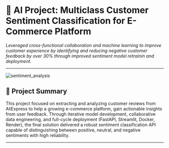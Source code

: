 # 🧠 AI Project: Multiclass Customer Sentiment Classification for E-Commerce Platform 

*Leveraged cross-functional collaboration and machine learning to improve customer experience by identifying and reducing negative customer feedback by over 30% through improved sentiment model retrainin and deployment.*

-----
![sentiment_analysis](https://github.com/user-attachments/assets/2c865ba1-89d4-41a6-a9f8-a15e8ae8b1ca)


## 🚀 Project Summary

This project focused on extracting and analyzing customer reviews from AliExpress to help a growing e-commerce platform, gain actionable insights from user feedback.
Through iterative model development, collaborative data engineering, and full-cycle deployment (FastAPI, Streamlit, Docker, Render), the final solution delivered a robust sentiment classification API capable of distinguishing between positive, neutral, and negative sentiments with high reliability.

----
